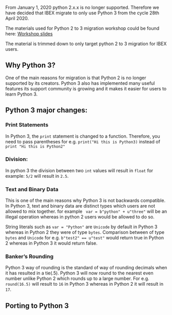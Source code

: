 From January 1, 2020 python 2.x.x is no longer supported. Therefore we have decided that IBEX migrate to only use Python 3 from the cycle 28th April 2020.

The materials used for Python 2 to 3 migration workshop could be found here: [Workshop slides](http://www.facilities.rl.ac.uk/isis/computing/ICPdiscussions/Forms/AllItems.aspx?RootFolder=%2Fisis%2Fcomputing%2FICPdiscussions%2FPython3&FolderCTID=0x01200027AD8F05966A2748B3B04C98BB5B442B&View=%7bF2C33C51-70E6-4343-B937-2C59A2568306%7d.)

The material is trimmed down to only target python 2 to 3 migration for IBEX users.

## Why Python 3?

One of the main reasons for migration is that Python 2 is no longer supported by its creators. Python 3 also has implemented many useful features its support community is growing and it makes it easier for users to learn Python 3.

## Python 3 major changes:

### Print Statements
In Python 3, the `print` statement is changed to a function. Therefore, you need to pass parentheses  for e.g. `print("Hi this is Python3)` instead of `print "Hi this is Python2"`

### Division:
In python 3 the division between two `int` values will result in `float` for example: `5/2` will result in `2.5`.

### Text and Binary Data
This is one of the main reasons why Python 3 is not backwards compatible.
In Python 3, text and binary data are distinct types which users are not allowed to mix together. for example ` var = b"python" + u"three"` will be an illegal operation whereas in python 2 users would be allowed to do so. 

String literals such as `var = "Python"` are `Unicode` by default in Python 3 whereas in Python 2 they were of type `bytes`. Comparison between of type `bytes` and `Unicode` for e.g. `b"test2" == u"test"` would return true in Python 2 whereas in Python 3 it would return false.

### Banker’s Rounding
Python 3 way of rounding is the standard of way of rounding decimals when it has resulted in a tie(.5). Python 3 will now round to the nearest even number unlike Python 2 which rounds up to a large number. For e.g. `round(16.5)` will result to `16` in Python 3 whereas in Python 2 it will result in `17`.

## Porting to Python 3
